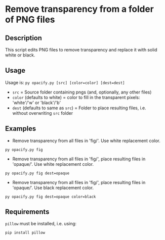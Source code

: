 # Remove transparency from a folder of PNG files

## Description

This script edits PNG files to remove transparency and replace it with solid white or black.


## Usage

Usage is: `py opacify.py [src] [color=color] [dest=dest]`

- `src` = Source folder containing pngs (and, optionally, any other files)
- `color` (defaults to white) = color to fill in the transparent pixels: 'white'/'w' or 'black'/'b'
- `dest` (defaults to same as `src`) = Folder to place resulting files, i.e. without overwriting `src` folder

## Examples

- Remove transparency from all files in 'fig/'. Use white replacement color.
```
py opacify.py fig
```

- Remove transparency from all files in 'fig/', place resulting files in 'opaque/'. Use white replacement color.
```
py opacify.py fig dest=opaque
```

- Remove transparency from all files in 'fig/', place resulting files in 'opaque/'. Use black replacement color.
```
py opacify.py fig dest=opaque color=black
```

## Requirements

`pillow` must be installed, i.e. using:

```
pip install pillow
```